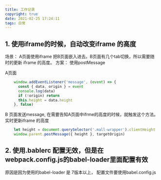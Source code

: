 ```yaml
---
title: 工作记录
copyright: true
date: 2021-02-25 17:24:11
tags: 日常
---
```


## 1. 使用iframe的时候，自动改变iframe 的高度
场景： A页面使用iframe 把B页面嵌入进去。B页面有几个tab切换，所以需要随时的更新 iframe 的高度。
方案： 使用postMessage

A页面
```javascript
    window.addEventListener('message', (event) => {
      const { data, origin } = event
      console.log(data)
      if (!origin) return
      this.height = data.height
    }, false)
```

B 页面发送message, 在需要告知A页面中ifrme的高度的时候，就触发这个方法。实时更新iframe 的高度
```javascript
    let height = document.querySelector('.mall-wrapper').clientHeight
    window.parent.postMessage({ height }, targetOrigin)
```


## 2. 使用.bablerc 配置无效，但是在webpack.config.js的babel-loader里面配置有效
原因是因为使用的babel-loader 是 7版本以上， 配置文件要使用babel.config.js
